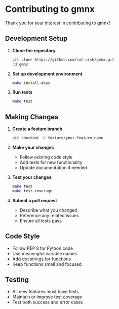 # Contributing to gmnx

Thank you for your interest in contributing to gmnx!

## Development Setup

1. **Clone the repository**
   ```bash
   git clone https://github.com/int-arsh/gmnx.git
   cd gmnx
   ```

2. **Set up development environment**
   ```bash
   make install-deps
   ```

3. **Run tests**
   ```bash
   make test
   ```

## Making Changes

1. **Create a feature branch**
   ```bash
   git checkout -b feature/your-feature-name
   ```

2. **Make your changes**
   - Follow existing code style
   - Add tests for new functionality
   - Update documentation if needed

3. **Test your changes**
   ```bash
   make test
   make test-coverage
   ```

4. **Submit a pull request**
   - Describe what you changed
   - Reference any related issues
   - Ensure all tests pass

## Code Style

- Follow PEP 8 for Python code
- Use meaningful variable names
- Add docstrings for functions
- Keep functions small and focused

## Testing

- All new features must have tests
- Maintain or improve test coverage
- Test both success and error cases
